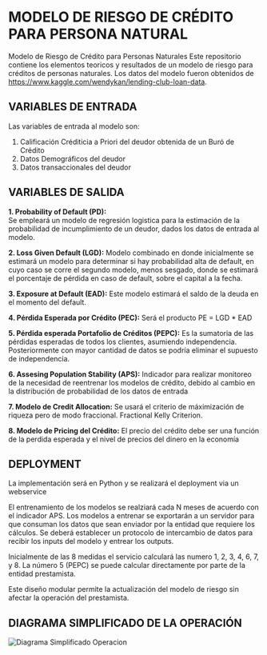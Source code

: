 # MODELO DE RIESGO DE CRÉDITO PARA PERSONA NATURAL
Modelo de Riesgo de Crédito para Personas Naturales
Este repositorio contiene los elementos teoricos y resultados de un modelo de riesgo para créditos de personas naturales.
Los datos del modelo fueron obtenidos de https://www.kaggle.com/wendykan/lending-club-loan-data.

## VARIABLES DE ENTRADA

Las variables de entrada al modelo son:

1. Calificación Créditicia a Priori del deudor obtenida de un Buró de Crédito
2. Datos Demográficos del deudor
3. Datos transaccionales del deudor

## VARIABLES DE SALIDA

**1. Probability of Default (PD):**  
Se empleará un modelo de regresión logistica para la estimación de la probabilidad de incumplimiento de un deudor, dados los datos de entrada al modelo.

**2. Loss Given Default (LGD):**
Modelo combinado en donde inicialmente se estimará un modelo para determinar si hay probabilidad alta de default, en cuyo caso se corre el segundo modelo, menos sesgado, donde se estimará el porcentaje de pérdida en caso de default, sobre el capital a la fecha.

**3. Exposure at Default (EAD):**
Este modelo estimará el saldo de la deuda en el momento del default.

**4.  Pérdida Esperada por Crédito (PEC):**
Será el producto PE = LGD * EAD

**5. Pérdida esperada Portafolio de Créditos (PEPC):**
Es la sumatoria de las pérdidas esperadas de todos los clientes, asumiendo independencia.  Posteriormente con mayor cantidad de datos se podría eliminar el supuesto de independencia.

**6. Assesing Population Stability (APS):**
Indicador para realizar monitoreo de la necesidad de reentrenar los modelos de crédito, debido al cambio en la distribución de probabilidad de los datos de entrada

**7. Modelo de Credit Allocation:**
Se usará el criterio de máximización de riqueza pero de modo fraccional.  Fractional Kelly Criterion.

**8. Modelo de Pricing del Crédito:**
El precio del crédito debe ser una función de la perdida esperada y el nivel de precios del dinero en la economía


## DEPLOYMENT

La implementación será en Python y se realizará el deployment via un webservice

El entrenamiento de los modelos se realziará cada N meses de acuerdo con el indicador APS.   Los modelos a entrenar se exportarán a un servidor para que consuman los datos que sean enviador por la entidad que requiere los cálculos.  Se deberá establecer un protocolo de intercambio de datos para recibir los inputs del modelo y entrear los outputs.

Inicialmente de las 8 medidas el servicio calculará las numero 1, 2, 3, 4, 6, 7, y 8.  La número 5 (PEPC) se puede calcular directamente por parte de la entidad prestamista.

Este diseño modular permite la actualización del modelo de riesgo sin afectar la operación del prestamista.

## DIAGRAMA SIMPLIFICADO DE LA OPERACIÓN

![Diagrama Simplificado Operacion](/image/Esquema.PNG)



